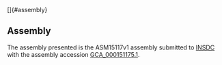 []{#assembly}

Assembly
--------

The assembly presented is the ASM15117v1 assembly submitted to
[INSDC](http://www.insdc.org) with the assembly accession
[GCA\_000151175.1](http://www.ebi.ac.uk/ena/data/view/GCA_000151175.1).

